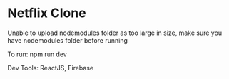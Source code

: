 # Netflix Clone

Unable to upload nodemodules folder as too large in size, make sure you have nodemodules folder before running

To run: npm run dev

Dev Tools: ReactJS, Firebase
